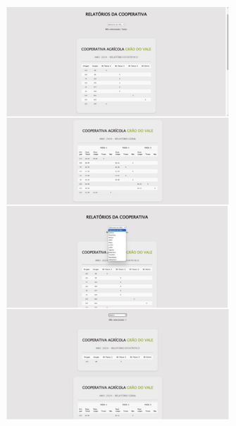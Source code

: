![Descrição da Imagem](./src/assets/img1.jpeg)
![Descrição da Imagem](./src/assets/img2.jpeg)
![Descrição da Imagem](./src/assets/img3.jpeg)
![Descrição da Imagem](./src/assets/img4.jpeg)
